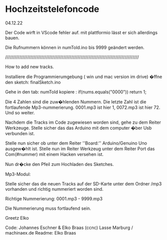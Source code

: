 # Hochzeitstelefoncode 

04.12.22

Der Code wirft in VScode fehler auf. mit plattformio lässt er sich allerdings bauen. 

Die Rufnummern können in numTold.ino bis 9999 geändert werden.

/////////////////////////////////////////////////////////////////////////////////////

How to add new tracks. 

Installiere die Programmierumgebung ( win und mac version im drive) 
�ffne den sketch: finalSketch.ino

Gehe in den tab:  numToId
kopiere : if(nums.equals("0000")) return 1;


Die 4 Zahlen sind die zuw�hlenden Nummern.
Die letzte Zahl ist die fortlaufende Mp3-nummerierung. 
0001.mp3 ist hier 1, 0072.mp3 ist hier 72. Und so weiter.

Nachdem die Tracks im Code zugewiesen worden sind, gehe zu dem Reiter Werkzeuge.
Stelle sicher das das Arduino mit dem computer �ber Usb verbunden ist. 

Stelle nun sicher ob unter dem Reiter ''Board:'' Arduino/Genuino Uno ausgew�hlt ist.
Stelle nun im Reiter Werkzeug unter dem Reiter Port das Com(#nummer) mit einem Hacken versehen ist.

Nun dr�cke den Pfeil zum Hochladen des Sketches. 


Mp3-Modul:

Stelle sicher das die neuen Tracks auf der SD-Karte unter dem Ordner /mp3 vorhanden 
und richtig nummeriert worden sind. 

Richtige Nummerierung: 0001.mp3 - 9999.mp3

Die Nummerierung muss fortlaufend sein.



Greetz Elko

Code: Johannes Eschner & Elko Braas
	(ccnc) Lasse Marburg / machinaex.de
Readme: Elko Braas





 